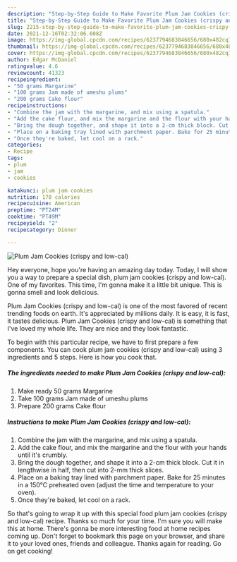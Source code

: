 ```yaml
---
description: "Step-by-Step Guide to Make Favorite Plum Jam Cookies (crispy and low-cal)"
title: "Step-by-Step Guide to Make Favorite Plum Jam Cookies (crispy and low-cal)"
slug: 2215-step-by-step-guide-to-make-favorite-plum-jam-cookies-crispy-and-low-cal
date: 2021-12-16T02:32:06.608Z
image: https://img-global.cpcdn.com/recipes/6237794683846656/680x482cq70/plum-jam-cookies-crispy-and-low-cal-recipe-main-photo.jpg
thumbnail: https://img-global.cpcdn.com/recipes/6237794683846656/680x482cq70/plum-jam-cookies-crispy-and-low-cal-recipe-main-photo.jpg
cover: https://img-global.cpcdn.com/recipes/6237794683846656/680x482cq70/plum-jam-cookies-crispy-and-low-cal-recipe-main-photo.jpg
author: Edgar McDaniel
ratingvalue: 4.6
reviewcount: 41323
recipeingredient:
- "50 grams Margarine"
- "100 grams Jam made of umeshu plums"
- "200 grams Cake flour"
recipeinstructions:
- "Combine the jam with the margarine, and mix using a spatula."
- "Add the cake flour, and mix the margarine and the flour with your hands until it's crumbly."
- "Bring the dough together, and shape it into a 2-cm thick block. Cut it in lengthwise in half, then cut into 2-mm thick slices."
- "Place on a baking tray lined with parchment paper. Bake for 25 minutes in a 150℃ preheated oven (adjust the time and temperature to your oven)."
- "Once they're baked, let cool on a rack."
categories:
- Recipe
tags:
- plum
- jam
- cookies

katakunci: plum jam cookies 
nutrition: 170 calories
recipecuisine: American
preptime: "PT24M"
cooktime: "PT49M"
recipeyield: "2"
recipecategory: Dinner

---
```



![Plum Jam Cookies (crispy and low-cal)](https://img-global.cpcdn.com/recipes/6237794683846656/680x482cq70/plum-jam-cookies-crispy-and-low-cal-recipe-main-photo.jpg)

Hey everyone, hope you're having an amazing day today. Today, I will show you a way to prepare a special dish, plum jam cookies (crispy and low-cal). One of my favorites. This time, I'm gonna make it a little bit unique. This is gonna smell and look delicious.



Plum Jam Cookies (crispy and low-cal) is one of the most favored of recent trending foods on earth. It's appreciated by millions daily. It is easy, it is fast, it tastes delicious. Plum Jam Cookies (crispy and low-cal) is something that I've loved my whole life. They are nice and they look fantastic.


To begin with this particular recipe, we have to first prepare a few components. You can cook plum jam cookies (crispy and low-cal) using 3 ingredients and 5 steps. Here is how you cook that.

<!--inarticleads1-->

##### The ingredients needed to make Plum Jam Cookies (crispy and low-cal):

1. Make ready 50 grams Margarine
1. Take 100 grams Jam made of umeshu plums
1. Prepare 200 grams Cake flour




<!--inarticleads2-->

##### Instructions to make Plum Jam Cookies (crispy and low-cal):

1. Combine the jam with the margarine, and mix using a spatula.
1. Add the cake flour, and mix the margarine and the flour with your hands until it's crumbly.
1. Bring the dough together, and shape it into a 2-cm thick block. Cut it in lengthwise in half, then cut into 2-mm thick slices.
1. Place on a baking tray lined with parchment paper. Bake for 25 minutes in a 150℃ preheated oven (adjust the time and temperature to your oven).
1. Once they're baked, let cool on a rack.




So that's going to wrap it up with this special food plum jam cookies (crispy and low-cal) recipe. Thanks so much for your time. I'm sure you will make this at home. There's gonna be more interesting food at home recipes coming up. Don't forget to bookmark this page on your browser, and share it to your loved ones, friends and colleague. Thanks again for reading. Go on get cooking!
